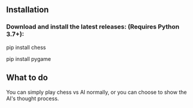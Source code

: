 ## Installation

### Download and install the latest releases: (Requires Python 3.7+):

pip install chess

pip install pygame

## What to do

You can simply play chess vs AI normally, or you can choose to show the AI's thought process. 
